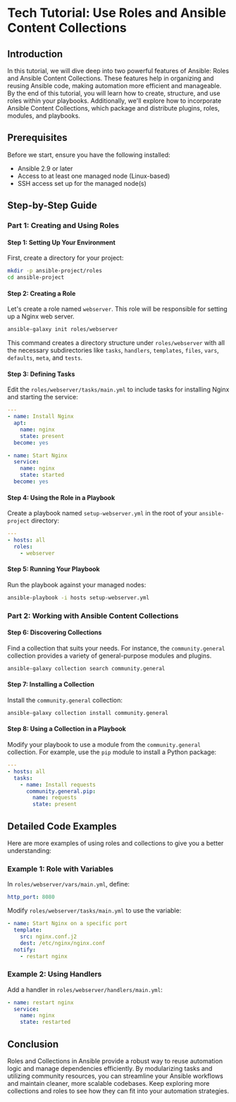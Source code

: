 # Tech Tutorial: Use Roles and Ansible Content Collections

## Introduction

In this tutorial, we will dive deep into two powerful features of Ansible: Roles and Ansible Content Collections. These features help in organizing and reusing Ansible code, making automation more efficient and manageable. By the end of this tutorial, you will learn how to create, structure, and use roles within your playbooks. Additionally, we'll explore how to incorporate Ansible Content Collections, which package and distribute plugins, roles, modules, and playbooks.

## Prerequisites

Before we start, ensure you have the following installed:
- Ansible 2.9 or later
- Access to at least one managed node (Linux-based)
- SSH access set up for the managed node(s)

## Step-by-Step Guide

### Part 1: Creating and Using Roles

#### Step 1: Setting Up Your Environment

First, create a directory for your project:

```bash
mkdir -p ansible-project/roles
cd ansible-project
```

#### Step 2: Creating a Role

Let's create a role named `webserver`. This role will be responsible for setting up a Nginx web server.

```bash
ansible-galaxy init roles/webserver
```

This command creates a directory structure under `roles/webserver` with all the necessary subdirectories like `tasks`, `handlers`, `templates`, `files`, `vars`, `defaults`, `meta`, and `tests`.

#### Step 3: Defining Tasks

Edit the `roles/webserver/tasks/main.yml` to include tasks for installing Nginx and starting the service:

```yaml
---
- name: Install Nginx
  apt:
    name: nginx
    state: present
  become: yes

- name: Start Nginx
  service:
    name: nginx
    state: started
  become: yes
```

#### Step 4: Using the Role in a Playbook

Create a playbook named `setup-webserver.yml` in the root of your `ansible-project` directory:

```yaml
---
- hosts: all
  roles:
    - webserver
```

#### Step 5: Running Your Playbook

Run the playbook against your managed nodes:

```bash
ansible-playbook -i hosts setup-webserver.yml
```

### Part 2: Working with Ansible Content Collections

#### Step 6: Discovering Collections

Find a collection that suits your needs. For instance, the `community.general` collection provides a variety of general-purpose modules and plugins.

```bash
ansible-galaxy collection search community.general
```

#### Step 7: Installing a Collection

Install the `community.general` collection:

```bash
ansible-galaxy collection install community.general
```

#### Step 8: Using a Collection in a Playbook

Modify your playbook to use a module from the `community.general` collection. For example, use the `pip` module to install a Python package:

```yaml
---
- hosts: all
  tasks:
    - name: Install requests
      community.general.pip:
        name: requests
        state: present
```

## Detailed Code Examples

Here are more examples of using roles and collections to give you a better understanding:

### Example 1: Role with Variables

In `roles/webserver/vars/main.yml`, define:

```yaml
http_port: 8080
```

Modify `roles/webserver/tasks/main.yml` to use the variable:

```yaml
- name: Start Nginx on a specific port
  template:
    src: nginx.conf.j2
    dest: /etc/nginx/nginx.conf
  notify:
    - restart nginx
```

### Example 2: Using Handlers

Add a handler in `roles/webserver/handlers/main.yml`:

```yaml
- name: restart nginx
  service:
    name: nginx
    state: restarted
```

## Conclusion

Roles and Collections in Ansible provide a robust way to reuse automation logic and manage dependencies efficiently. By modularizing tasks and utilizing community resources, you can streamline your Ansible workflows and maintain cleaner, more scalable codebases. Keep exploring more collections and roles to see how they can fit into your automation strategies.